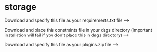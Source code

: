 # storage
Download and specify this file as your requirements.txt file --> 

Download and place this constraints file in your dags directory (important installation will fail if you don't place this in dags directory) --> 

Download and specify this file as your plugins.zip file --> 
